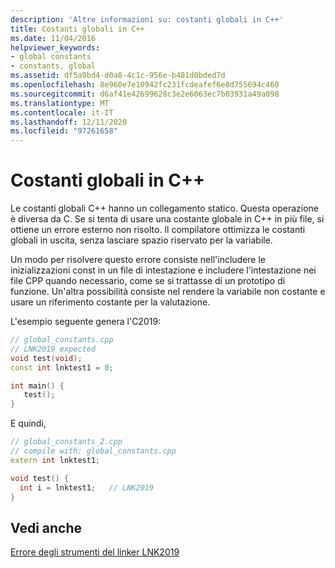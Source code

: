 ```yaml
---
description: 'Altre informazioni su: costanti globali in C++'
title: Costanti globali in C++
ms.date: 11/04/2016
helpviewer_keywords:
- global constants
- constants, global
ms.assetid: df5a9bd4-d0a8-4c1c-956e-b481d0bded7d
ms.openlocfilehash: 8e960e7e10942fc231fcdeafef6e8d755694c460
ms.sourcegitcommit: d6af41e42699628c3e2e6063ec7b03931a49a098
ms.translationtype: MT
ms.contentlocale: it-IT
ms.lasthandoff: 12/11/2020
ms.locfileid: "97261658"
---
```

# <a name="global-constants-in-c"></a>Costanti globali in C++

Le costanti globali C++ hanno un collegamento statico. Questa operazione è diversa da C. Se si tenta di usare una costante globale in C++ in più file, si ottiene un errore esterno non risolto. Il compilatore ottimizza le costanti globali in uscita, senza lasciare spazio riservato per la variabile.

Un modo per risolvere questo errore consiste nell'includere le inizializzazioni const in un file di intestazione e includere l'intestazione nei file CPP quando necessario, come se si trattasse di un prototipo di funzione. Un'altra possibilità consiste nel rendere la variabile non costante e usare un riferimento costante per la valutazione.

L'esempio seguente genera l'C2019:

```cpp
// global_constants.cpp
// LNK2019 expected
void test(void);
const int lnktest1 = 0;

int main() {
   test();
}
```

E quindi,

```cpp
// global_constants_2.cpp
// compile with: global_constants.cpp
extern int lnktest1;

void test() {
  int i = lnktest1;   // LNK2019
}
```

## <a name="see-also"></a>Vedi anche

[Errore degli strumenti del linker LNK2019](../../error-messages/tool-errors/linker-tools-error-lnk2019.md)
